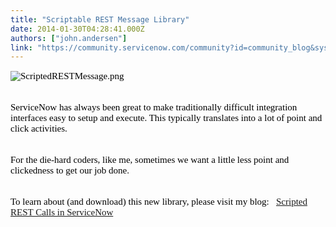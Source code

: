 ```yaml
---
title: "Scriptable REST Message Library"
date: 2014-01-30T04:28:41.000Z
authors: ["john.andersen"]
link: "https://community.servicenow.com/community?id=community_blog&sys_id=41fda22ddbd0dbc01dcaf3231f9619c7"
---
```

<p style="padding-bottom: 18px; color: #000000; font-family: georgia, 'times new roman', verdana; font-size: 15px;"><img alt="ScriptedRESTMessage.png" class="image-0 jive-image" src="http://www.john-james-andersen.com/wp-content/uploads/ScriptedRESTMessage.png" style="height: auto; display: block; margin-left: auto; margin-right: auto;"/></p><p style="padding-bottom: 18px; color: #000000; font-family: georgia, 'times new roman', verdana; font-size: 15px;">ServiceNow has always been great to make traditionally difficult integration interfaces easy to setup and execute. This typically translates into a lot of point and click activities.</p><p style="padding-bottom: 18px; color: #000000; font-family: georgia, 'times new roman', verdana; font-size: 15px;">For the die-hard coders, like me, sometimes we want a little less point and clickedness to get our job done.</p><p style="padding-bottom: 18px; color: #000000; font-family: georgia, 'times new roman', verdana; font-size: 15px;">To learn about (and download) this new library, please visit my blog:   <a title="w.john-james-andersen.com/blog/service-now/scriptable-restmessage-library-for-servicenow.html" href="http://www.john-james-andersen.com/blog/service-now/scriptable-restmessage-library-for-servicenow.html">Scripted REST Calls in ServiceNow</a></p>